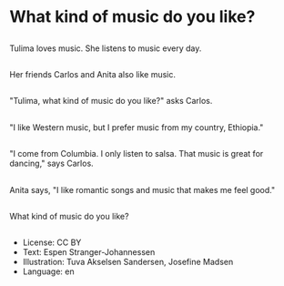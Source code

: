 # What kind of music do you like?

##
Tulima loves music. She listens to music every day.

##
Her friends Carlos and Anita also like music.

##
"Tulima, what kind of music do you like?" asks Carlos.

##
"I like Western music, but I prefer music from my country, Ethiopia."

##
"I come from Columbia. I only listen to salsa. That music is great for dancing," says Carlos.

##
Anita says, "I like romantic songs and music that makes me feel good."

##
What kind of music do you like?

##
* License: CC BY
* Text: Espen Stranger-Johannessen
* Illustration: Tuva Akselsen Sandersen, Josefine Madsen
* Language: en
